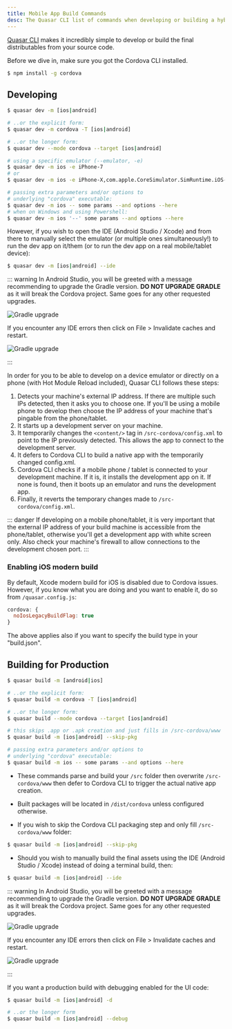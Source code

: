 ```yaml
---
title: Mobile App Build Commands
desc: The Quasar CLI list of commands when developing or building a hybrid mobile app with Cordova.
---
```

[Quasar CLI](/quasar-cli/installation) makes it incredibly simple to develop or build the final distributables from your source code.

Before we dive in, make sure you got the Cordova CLI installed.

```bash
$ npm install -g cordova
```

## Developing
```bash
$ quasar dev -m [ios|android]

# ..or the explicit form:
$ quasar dev -m cordova -T [ios|android]

# ..or the longer form:
$ quasar dev --mode cordova --target [ios|android]

# using a specific emulator (--emulator, -e)
$ quasar dev -m ios -e iPhone-7
# or
$ quasar dev -m ios -e iPhone-X,com.apple.CoreSimulator.SimRuntime.iOS-12-2

# passing extra parameters and/or options to
# underlying "cordova" executable:
$ quasar dev -m ios -- some params --and options --here
# when on Windows and using Powershell:
$ quasar dev -m ios '--' some params --and options --here
```

However, if you wish to open the IDE (Android Studio / Xcode) and from there to manually select the emulator (or multiple ones simultaneously!) to run the dev app on it/them (or to run the dev app on a real mobile/tablet device):

```bash
$ quasar dev -m [ios|android] --ide
```

::: warning
In Android Studio, you will be greeted with a message recommending to upgrade the Gradle version. **DO NOT UPGRADE GRADLE** as it will break the Cordova project. Same goes for any other requested upgrades.

<img src="https://cdn.quasar.dev/img/gradle-upgrade-notice.png" alt="Gradle upgrade" class="q-my-md fit rounded-borders" style="max-width: 350px">

If you encounter any IDE errors then click on File > Invalidate caches and restart.

<img src="https://cdn.quasar.dev/img/gradle-invalidate-cache.png" alt="Gradle upgrade" class="q-mt-md fit rounded-borders" style="max-width: 350px">

:::

In order for you to be able to develop on a device emulator or directly on a phone (with Hot Module Reload included), Quasar CLI follows these steps:
1. Detects your machine's external IP address. If there are multiple such IPs detected, then it asks you to choose one. If you'll be using a mobile phone to develop then choose the IP address of your machine that's pingable from the phone/tablet.
2. It starts up a development server on your machine.
3. It temporarily changes the `<content/>` tag in `/src-cordova/config.xml` to point to the IP previously detected. This allows the app to connect to the development server.
3. It defers to Cordova CLI to build a native app with the temporarily changed config.xml.
4. Cordova CLI checks if a mobile phone / tablet is connected to your development machine. If it is, it installs the development app on it. If none is found, then it boots up an emulator and runs the development app.
5. Finally, it reverts the temporary changes made to `/src-cordova/config.xml`.

::: danger
If developing on a mobile phone/tablet, it is very important that the external IP address of your build machine is accessible from the phone/tablet, otherwise you'll get a development app with white screen only. Also check your machine's firewall to allow connections to the development chosen port.
:::

### Enabling iOS modern build

By default, Xcode modern build for iOS is disabled due to Cordova issues. However, if you know what you are doing and you want to enable it, do so from `/quasar.config.js`:

```js
cordova: {
  noIosLegacyBuildFlag: true
}
```

The above applies also if you want to specify the build type in your "build.json".

## Building for Production
```bash
$ quasar build -m [android|ios]

# ..or the explicit form:
$ quasar build -m cordova -T [ios|android]

# ..or the longer form:
$ quasar build --mode cordova --target [ios|android]

# this skips .app or .apk creation and just fills in /src-cordova/www
$ quasar build -m [ios|android] --skip-pkg

# passing extra parameters and/or options to
# underlying "cordova" executable:
$ quasar build -m ios -- some params --and options --here
```

* These commands parse and build your `/src` folder then overwrite `/src-cordova/www` then defer to Cordova CLI to trigger the actual native app creation.

* Built packages will be located in `/dist/cordova` unless configured otherwise.

* If you wish to skip the Cordova CLI packaging step and only fill `/src-cordova/www` folder:

```bash
$ quasar build -m [ios|android] --skip-pkg
```

* Should you wish to manually build the final assets using the IDE (Android Studio / Xcode) instead of doing a terminal build, then:

```bash
$ quasar build -m [ios|android] --ide
```

::: warning
In Android Studio, you will be greeted with a message recommending to upgrade the Gradle version. **DO NOT UPGRADE GRADLE** as it will break the Cordova project. Same goes for any other requested upgrades.

<img src="https://cdn.quasar.dev/img/gradle-upgrade-notice.png" alt="Gradle upgrade" class="q-my-md fit rounded-borders" style="max-width: 350px">

If you encounter any IDE errors then click on File > Invalidate caches and restart.

<img src="https://cdn.quasar.dev/img/gradle-invalidate-cache.png" alt="Gradle upgrade" class="q-mt-md fit rounded-borders" style="max-width: 350px">

:::

If you want a production build with debugging enabled for the UI code:

```bash
$ quasar build -m [ios|android] -d

# ..or the longer form
$ quasar build -m [ios|android] --debug
```
